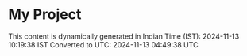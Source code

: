 # My Project

This content is dynamically generated in Indian Time (IST): 2024-11-13 10:19:38 IST
Converted to UTC: 2024-11-13 04:49:38 UTC

